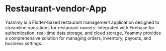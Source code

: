 # Restaurant-vendor-App
Yaammy is a Flutter-based restaurant management application designed to streamline operations for restaurant owners. Integrated with Firebase for authentication, real-time data storage, and cloud storage, Yaammy provides a comprehensive solution for managing orders, inventory, payouts, and business settings.
